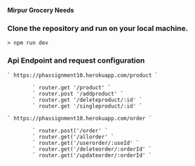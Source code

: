 **Mirpur Grocery Needs**

### Clone the repository and run on your local machine.

    > npm run dev

### Api Endpoint and request configuration

    ` https://phassignment10.herokuapp.com/product `

            ` router.get '/product' `
            ` router.post '/addproduct' `
            ` router.get '/deleteproduct/:id' `
            ` router.get '/singleproduct/:id' `

    ` https://phassignment10.herokuapp.com/order `

            ` router.post('/order' `
            ` router.get('/allorder' `
            ` router.get('/userorder/:useId' `
            ` router.get('/deleteorder/:orderId' `
            ` router.get('/updateorder/:orderId' `
